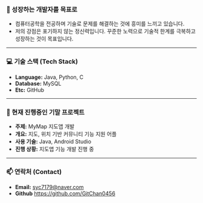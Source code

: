 ### 👋 성장하는 개발자를 목표로

- 컴퓨터공학을 전공하며 기술로 문제를 해결하는 것에 흥미를 느끼고 있습니다.
- 저의 강점은 포기하지 않는 정신력입니다. 꾸준한 노력으로 기술적 한계를 극복하고 성장하는 것이 목표입니다.

---

### 💻 기술 스택 (Tech Stack)

- **Language:** Java, Python, C
- **Database:** MySQL
- **Etc:** GitHub

---

### 🌱 현재 진행중인 기말 프로젝트

- **주제:** MyMap 지도앱 개발
- **개요:** 지도, 위치 기반 커뮤니티 기능 지원 어플
- **사용 기술:** Java, Android Studio
- **진행 상황:** 지도앱 기능 개발 진행 중

---

### 📫 연락처 (Contact)
- **Email:** syc7179@naver.com
- **Github** https://github.com/GitChan0456
